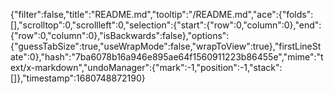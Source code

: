 {"filter":false,"title":"README.md","tooltip":"/README.md","ace":{"folds":[],"scrolltop":0,"scrollleft":0,"selection":{"start":{"row":0,"column":0},"end":{"row":0,"column":0},"isBackwards":false},"options":{"guessTabSize":true,"useWrapMode":false,"wrapToView":true},"firstLineState":0},"hash":"7ba6078b16a946e895ae64f1560911223b86455e","mime":"text/x-markdown","undoManager":{"mark":-1,"position":-1,"stack":[]},"timestamp":1680748872190}